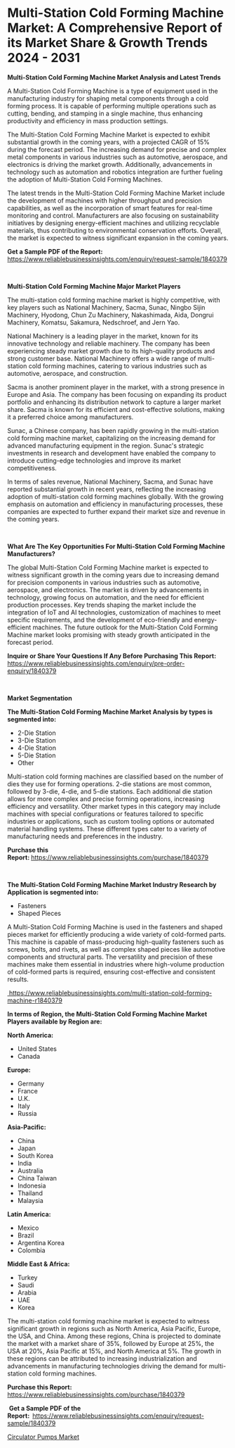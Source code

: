 <p><h1>Multi-Station Cold Forming Machine Market: A Comprehensive Report of its Market Share & Growth Trends 2024 - 2031</h1></p><p><strong>Multi-Station Cold Forming Machine Market Analysis and Latest Trends</strong></p>
<p><p>A Multi-Station Cold Forming Machine is a type of equipment used in the manufacturing industry for shaping metal components through a cold forming process. It is capable of performing multiple operations such as cutting, bending, and stamping in a single machine, thus enhancing productivity and efficiency in mass production settings.</p><p>The Multi-Station Cold Forming Machine Market is expected to exhibit substantial growth in the coming years, with a projected CAGR of 15% during the forecast period. The increasing demand for precise and complex metal components in various industries such as automotive, aerospace, and electronics is driving the market growth. Additionally, advancements in technology such as automation and robotics integration are further fueling the adoption of Multi-Station Cold Forming Machines.</p><p>The latest trends in the Multi-Station Cold Forming Machine Market include the development of machines with higher throughput and precision capabilities, as well as the incorporation of smart features for real-time monitoring and control. Manufacturers are also focusing on sustainability initiatives by designing energy-efficient machines and utilizing recyclable materials, thus contributing to environmental conservation efforts. Overall, the market is expected to witness significant expansion in the coming years.</p></p>
<p><strong>Get a Sample PDF of the Report:&nbsp;</strong> <a href="https://www.reliablebusinessinsights.com/enquiry/request-sample/1840379">https://www.reliablebusinessinsights.com/enquiry/request-sample/1840379</a></p>
<p>&nbsp;</p>
<p><strong>Multi-Station Cold Forming Machine Major Market Players</strong></p>
<p><p>The multi-station cold forming machine market is highly competitive, with key players such as National Machinery, Sacma, Sunac, Ningbo Sijin Machinery, Hyodong, Chun Zu Machinery, Nakashimada, Aida, Dongrui Machinery, Komatsu, Sakamura, Nedschroef, and Jern Yao.</p><p>National Machinery is a leading player in the market, known for its innovative technology and reliable machinery. The company has been experiencing steady market growth due to its high-quality products and strong customer base. National Machinery offers a wide range of multi-station cold forming machines, catering to various industries such as automotive, aerospace, and construction.</p><p>Sacma is another prominent player in the market, with a strong presence in Europe and Asia. The company has been focusing on expanding its product portfolio and enhancing its distribution network to capture a larger market share. Sacma is known for its efficient and cost-effective solutions, making it a preferred choice among manufacturers.</p><p>Sunac, a Chinese company, has been rapidly growing in the multi-station cold forming machine market, capitalizing on the increasing demand for advanced manufacturing equipment in the region. Sunac's strategic investments in research and development have enabled the company to introduce cutting-edge technologies and improve its market competitiveness.</p><p>In terms of sales revenue, National Machinery, Sacma, and Sunac have reported substantial growth in recent years, reflecting the increasing adoption of multi-station cold forming machines globally. With the growing emphasis on automation and efficiency in manufacturing processes, these companies are expected to further expand their market size and revenue in the coming years.</p></p>
<p>&nbsp;</p>
<p><strong>What Are The Key Opportunities For Multi-Station Cold Forming Machine Manufacturers?</strong></p>
<p><p>The global Multi-Station Cold Forming Machine market is expected to witness significant growth in the coming years due to increasing demand for precision components in various industries such as automotive, aerospace, and electronics. The market is driven by advancements in technology, growing focus on automation, and the need for efficient production processes. Key trends shaping the market include the integration of IoT and AI technologies, customization of machines to meet specific requirements, and the development of eco-friendly and energy-efficient machines. The future outlook for the Multi-Station Cold Forming Machine market looks promising with steady growth anticipated in the forecast period.</p></p>
<p><strong>Inquire or Share Your Questions If Any Before Purchasing This Report:</strong> <a href="https://www.reliablebusinessinsights.com/enquiry/pre-order-enquiry/1840379">https://www.reliablebusinessinsights.com/enquiry/pre-order-enquiry/1840379</a></p>
<p>&nbsp;</p>
<p><strong>Market Segmentation</strong></p>
<p><strong>The Multi-Station Cold Forming Machine Market Analysis by types is segmented into:</strong></p>
<p><ul><li>2-Die Station</li><li>3-Die Station</li><li>4-Die Station</li><li>5-Die Station</li><li>Other</li></ul></p>
<p><p>Multi-station cold forming machines are classified based on the number of dies they use for forming operations. 2-die stations are most common, followed by 3-die, 4-die, and 5-die stations. Each additional die station allows for more complex and precise forming operations, increasing efficiency and versatility. Other market types in this category may include machines with special configurations or features tailored to specific industries or applications, such as custom tooling options or automated material handling systems. These different types cater to a variety of manufacturing needs and preferences in the industry.</p></p>
<p><strong>Purchase this Report:&nbsp;</strong><a href="https://www.reliablebusinessinsights.com/purchase/1840379">https://www.reliablebusinessinsights.com/purchase/1840379</a></p>
<p>&nbsp;</p>
<p><strong>The Multi-Station Cold Forming Machine Market Industry Research by Application is segmented into:</strong></p>
<p><ul><li>Fasteners</li><li>Shaped Pieces</li></ul></p>
<p><p>A Multi-Station Cold Forming Machine is used in the fasteners and shaped pieces market for efficiently producing a wide variety of cold-formed parts. This machine is capable of mass-producing high-quality fasteners such as screws, bolts, and rivets, as well as complex shaped pieces like automotive components and structural parts. The versatility and precision of these machines make them essential in industries where high-volume production of cold-formed parts is required, ensuring cost-effective and consistent results.</p></p>
<p><a href="https://www.reliablebusinessinsights.com/multi-station-cold-forming-machine-r1840379">&nbsp;https://www.reliablebusinessinsights.com/multi-station-cold-forming-machine-r1840379</a></p>
<p><strong>In terms of Region, the Multi-Station Cold Forming Machine Market Players available by Region are:</strong></p>
<p>
    <p> <strong> North America: </strong>
        <ul>
            <li>United States</li>
            <li>Canada</li>
        </ul>
        </p> 
    <p> <strong> Europe: </strong>
        <ul>
            <li>Germany</li>
            <li>France</li>
            <li>U.K.</li>
            <li>Italy</li>
            <li>Russia</li>
        </ul>
        </p> 
    <p> <strong> Asia-Pacific: </strong>
        <ul>
            <li>China</li>
            <li>Japan</li>
            <li>South Korea</li>
            <li>India</li>
            <li>Australia</li>
            <li>China Taiwan</li>
            <li>Indonesia</li>
            <li>Thailand</li>
            <li>Malaysia</li>
        </ul>
        </p> 
    <p> <strong> Latin America: </strong>
        <ul>
            <li>Mexico</li>
            <li>Brazil</li>
            <li>Argentina Korea</li>
            <li>Colombia</li>
        </ul>
        </p> 
    <p> <strong> Middle East & Africa: </strong>
        <ul>
            <li>Turkey</li>
            <li>Saudi</li>
            <li>Arabia</li>
            <li>UAE</li>
            <li>Korea</li>
        </ul>
    </p>
    </p>
<p><p>The multi-station cold forming machine market is expected to witness significant growth in regions such as North America, Asia Pacific, Europe, the USA, and China. Among these regions, China is projected to dominate the market with a market share of 35%, followed by Europe at 25%, the USA at 20%, Asia Pacific at 15%, and North America at 5%. The growth in these regions can be attributed to increasing industrialization and advancements in manufacturing technologies driving the demand for multi-station cold forming machines.</p></p>
<p><strong>Purchase this Report: </strong><a href="https://www.reliablebusinessinsights.com/purchase/1840379">https://www.reliablebusinessinsights.com/purchase/1840379</a></p>
<p>&nbsp;<strong>Get a Sample PDF of the Report:&nbsp;&nbsp;</strong><a href="https://www.reliablebusinessinsights.com/enquiry/request-sample/1840379">https://www.reliablebusinessinsights.com/enquiry/request-sample/1840379</a></p>
<p><strong></strong></p>
<p><p><a href="https://github.com/riwar777/Market-Research-Report-List-1/blob/main/circulator-pumps-market.md">Circulator Pumps Market</a></p></p>